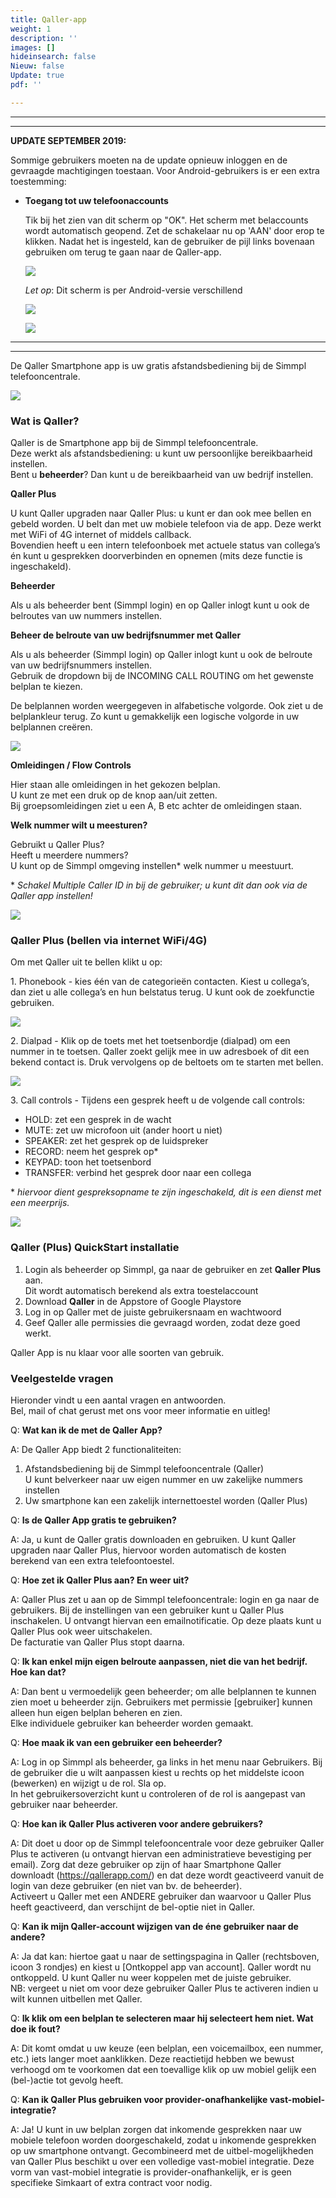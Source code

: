 ```yaml
---
title: Qaller-app
weight: 1
description: ''
images: []
hideinsearch: false
Nieuw: false
Update: true
pdf: ''

---
```

***

***

**UPDATE SEPTEMBER 2019:**

Sommige gebruikers moeten na de update opnieuw inloggen en de gevraagde machtigingen toestaan. Voor Android-gebruikers is er een extra toestemming:

* **Toegang tot uw telefoonaccounts**

  Tik bij het zien van dit scherm op "OK". Het scherm met belaccounts wordt automatisch geopend. Zet de schakelaar nu op 'AAN' door erop te klikken. Nadat het is ingesteld, kan de gebruiker de pijl links bovenaan gebruiken om terug te gaan naar de Qaller-app.

  ![](https://res.cloudinary.com/callvoip/image/upload/v1568014789/Qaller-permissionrequired-klein_rsy9mx.png)

  _Let op_: Dit scherm is per Android-versie verschillend

  ![](https://res.cloudinary.com/callvoip/image/upload/v1568015151/Qaller-callingaccounts1-klein_dzzh0k.png)

  ![](https://res.cloudinary.com/callvoip/image/upload/v1568015163/Qaller-callingaccounts2-klein_zqfurj.png)

***

***

De Qaller Smartphone app is uw gratis afstandsbediening bij de Simmpl telefooncentrale.

![](https://res.cloudinary.com/callvoip/image/upload/v1566805829/qaller-1_x4gbcb.png)

<h3>Wat is Qaller?</h3>

Qaller is de Smartphone app bij de Simmpl telefooncentrale.  
Deze werkt als afstandsbediening: u kunt uw persoonlijke bereikbaarheid instellen.  
Bent u **beheerder**? Dan kunt u de bereikbaarheid van uw bedrijf instellen.

<b>Qaller Plus</b>

U kunt Qaller upgraden naar Qaller Plus: u kunt er dan ook mee bellen en gebeld worden. U belt dan met uw mobiele telefoon via de app. Deze werkt met WiFi of 4G internet of middels callback.  
Bovendien heeft u een intern telefoonboek met actuele status van collega’s én kunt u gesprekken doorverbinden en opnemen (mits deze functie is ingeschakeld).

<b>Beheerder</b>

Als u als beheerder bent (Simmpl login) en op Qaller inlogt kunt u ook de belroutes van uw nummers instellen.

<b>Beheer de belroute van uw bedrijfsnummer met Qaller</b>

Als u als beheerder (Simmpl login) op Qaller inlogt kunt u ook de belroute van uw bedrijfsnummers instellen.  
Gebruik de dropdown bij de INCOMING CALL ROUTING om het gewenste belplan te kiezen.

De belplannen worden weergegeven in alfabetische volgorde. Ook ziet u de belplankleur terug. Zo kunt u gemakkelijk een logische volgorde in uw belplannen creëren.

![](https://res.cloudinary.com/callvoip/image/upload/v1566806204/qaller-2_gy4ldw.png)

<b>Omleidingen / Flow Controls</b>

Hier staan alle omleidingen in het gekozen belplan.  
U kunt ze met een druk op de knop aan/uit zetten.  
Bij groepsomleidingen ziet u een A, B etc achter de omleidingen staan.

<b>Welk nummer wilt u meesturen?</b>

Gebruikt u Qaller Plus?  
Heeft u meerdere nummers?  
U kunt op de Simmpl omgeving instellen* welk nummer u meestuurt.

\* _Schakel Multiple Caller ID in bij de gebruiker; u kunt dit dan ook via de Qaller app instellen!_

![](https://res.cloudinary.com/callvoip/image/upload/v1568015200/Qaller-support-klein_bzuipg.png)

<h3>Qaller Plus (bellen via internet WiFi/4G)</h3>

Om met Qaller uit te bellen klikt u op:

1\. Phonebook - kies één van de categorieën contacten. Kiest u collega’s, dan ziet u alle collega’s en hun belstatus terug. U kunt ook de zoekfunctie gebruiken.

![](https://res.cloudinary.com/callvoip/image/upload/v1566806703/qaller-4_llricz.png)

2\. Dialpad - Klik op de toets met het toetsenbordje (dialpad) om een nummer in te toetsen. Qaller zoekt gelijk mee in uw adresboek of dit een bekend contact is. Druk vervolgens op de beltoets om te starten met bellen.

![](https://res.cloudinary.com/callvoip/image/upload/v1566806749/qaller-5_tmrs6s.png)

3\. Call controls - Tijdens een gesprek heeft u de volgende call controls:

* HOLD: zet een gesprek in de wacht
* MUTE: zet uw microfoon uit (ander hoort u niet)
* SPEAKER: zet het gesprek op de luidspreker
* RECORD: neem het gesprek op*
* KEYPAD: toon het toetsenbord
* TRANSFER: verbind het gesprek door naar een collega

\* _hiervoor dient gespreksopname te zijn ingeschakeld, dit is een dienst met een meerprijs._

![](https://res.cloudinary.com/callvoip/image/upload/v1566806793/qaller-6_gmkxun.png)

<h3>Qaller (Plus) QuickStart installatie</h3>

1. Login als beheerder op Simmpl, ga naar de gebruiker en zet **Qaller Plus** aan.  
   Dit wordt automatisch berekend als extra toestelaccount
2. Download **Qaller** in de Appstore of Google Playstore
3. Log in op Qaller met de juiste gebruikersnaam en wachtwoord
4. Geef Qaller alle permissies die gevraagd worden, zodat deze goed werkt.

Qaller App is nu klaar voor alle soorten van gebruik.

<h3>Veelgestelde vragen</h3>

Hieronder vindt u een aantal vragen en antwoorden.  
Bel, mail of chat gerust met ons voor meer informatie en uitleg!

Q: **Wat kan ik de met de Qaller App?**

A: De Qaller App biedt 2 functionaliteiten:

1. Afstandsbediening bij de Simmpl telefooncentrale (Qaller)  
   U kunt belverkeer naar uw eigen nummer en uw zakelijke nummers instellen
2. Uw smartphone kan een zakelijk internettoestel worden (Qaller Plus)

Q: **Is de Qaller App gratis te gebruiken?**

A: Ja, u kunt de Qaller gratis downloaden en gebruiken. U kunt Qaller upgraden naar Qaller Plus, hiervoor worden automatisch de kosten berekend van een extra telefoontoestel.

Q: **Hoe zet ik Qaller Plus aan? En weer uit?**

A: Qaller Plus zet u aan op de Simmpl telefooncentrale: login en ga naar de gebruikers. Bij de instellingen van een gebruiker kunt u Qaller Plus inschakelen. U ontvangt hiervan een emailnotificatie. Op deze plaats kunt u Qaller Plus ook weer uitschakelen.  
De facturatie van Qaller Plus stopt daarna.

Q: **Ik kan enkel mijn eigen belroute aanpassen, niet die van het bedrijf. Hoe kan dat?**

A: Dan bent u vermoedelijk geen beheerder; om alle belplannen te kunnen zien moet u beheerder zijn. Gebruikers met permissie \[gebruiker\] kunnen alleen hun eigen belplan beheren en zien.  
Elke individuele gebruiker kan beheerder worden gemaakt.

Q: **Hoe maak ik van een gebruiker een beheerder?**

A: Log in op Simmpl als beheerder, ga links in het menu naar Gebruikers. Bij de gebruiker die u wilt aanpassen kiest u rechts op het middelste icoon (bewerken) en wijzigt u de rol. Sla op.  
In het gebruikersoverzicht kunt u controleren of de rol is aangepast van gebruiker naar beheerder.

Q: **Hoe kan ik Qaller Plus activeren voor andere gebruikers?**

A: Dit doet u door op de Simmpl telefooncentrale voor deze gebruiker Qaller Plus te activeren (u ontvangt hiervan een administratieve bevestiging per email). Zorg dat deze gebruiker op zijn of haar Smartphone Qaller downloadt (https://qallerapp.com/) en dat deze wordt geactiveerd vanuit de login van deze gebruiker (en niet van bv. de beheerder).  
Activeert u Qaller met een ANDERE gebruiker dan waarvoor u Qaller Plus heeft geactiveerd, dan verschijnt de bel-optie niet in Qaller.

Q: **Kan ik mijn Qaller-account wijzigen van de éne gebruiker naar de andere?**

A: Ja dat kan: hiertoe gaat u naar de settingspagina in Qaller (rechtsboven, icoon 3 rondjes) en kiest u \[Ontkoppel app van account\]. Qaller wordt nu ontkoppeld. U kunt Qaller nu weer koppelen met de juiste gebruiker.  
NB: vergeet u niet om voor deze gebruiker Qaller Plus te activeren indien u wilt kunnen uitbellen met Qaller.

Q: **Ik klik om een belplan te selecteren maar hij selecteert hem niet. Wat doe ik fout?**

A: Dit komt omdat u uw keuze (een belplan, een voicemailbox, een nummer, etc.) iets langer moet aanklikken. Deze reactietijd hebben we bewust verhoogd om te voorkomen dat een toevallige klik op uw mobiel gelijk een (bel-)actie tot gevolg heeft.

Q: **Kan ik Qaller Plus gebruiken voor provider-onafhankelijke vast-mobiel-integratie?**

A: Ja! U kunt in uw belplan zorgen dat inkomende gesprekken naar uw mobiele telefoon worden doorgeschakeld, zodat u inkomende gesprekken op uw smartphone ontvangt.  Gecombineerd met de uitbel-mogelijkheden van Qaller Plus beschikt u over een volledige vast-mobiel integratie. Deze vorm van vast-mobiel integratie is provider-onafhankelijk, er is geen specifieke Simkaart of extra contract voor nodig.